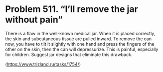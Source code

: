 # Problem 511. “I’ll remove the jar without pain”

There is a flaw in the well-known medical jar. When it is placed correctly, the skin and subcutaneous tissue are pulled inward. To remove the can now, you have to tilt it slightly with one hand and press the fingers of the other on the skin, then the can will depressurize. This is painful, especially for children. Suggest jar designs that eliminate this drawback.

(https://www.trizland.ru/tasks/1754/)